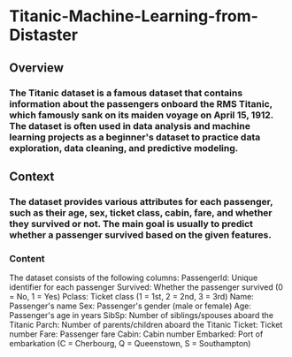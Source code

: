 # Titanic-Machine-Learning-from-Distaster
## Overview
### The Titanic dataset is a famous dataset that contains information about the passengers onboard the RMS Titanic, which famously sank on its maiden voyage on April 15, 1912. The dataset is often used in data analysis and machine learning projects as a beginner's dataset to practice data exploration, data cleaning, and predictive modeling.
## Context
### The dataset provides various attributes for each passenger, such as their age, sex, ticket class, cabin, fare, and whether they survived or not. The main goal is usually to predict whether a passenger survived based on the given features.

### Content
The dataset consists of the following columns:
PassengerId: Unique identifier for each passenger
Survived: Whether the passenger survived (0 = No, 1 = Yes)
Pclass: Ticket class (1 = 1st, 2 = 2nd, 3 = 3rd)
Name: Passenger's name
Sex: Passenger's gender (male or female)
Age: Passenger's age in years
SibSp: Number of siblings/spouses aboard the Titanic
Parch: Number of parents/children aboard the Titanic
Ticket: Ticket number
Fare: Passenger fare
Cabin: Cabin number
Embarked: Port of embarkation (C = Cherbourg, Q = Queenstown, S = Southampton)
